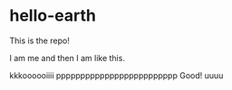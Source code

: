 # hello-earth
This is the repo!


I am me and then I am like this.

kkkoooooiiii
ppppppppppppppppppppppppp
Good!
uuuu